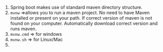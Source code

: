 1. Spring boot makes use of standard maven directory structure.
2. `mvnw` =>allows you to run a maven project. No need to have Maven installed or present on your path. If correct version of maven is not found on your computer. Automatically download correct version and runs maven.
3. `mvnw.cmd` => for windows
4. `mvnw.sh` => for Linux/Mac
5. 
